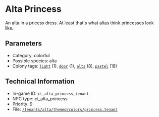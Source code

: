 # Alta Princess

An alta in a pricess dress. At least that's what altas think princesses look like.

## Parameters

- Category: colorful
- Possible species: alta
- Colony tags: [`light`](https://ceterai.github.io/MyEnternia/Wiki/Tags/Light) (1), [`door`](https://ceterai.github.io/MyEnternia/Wiki/Tags/Door) (1), [`alta`](https://ceterai.github.io/MyEnternia/Wiki/Tags/Alta) (8), [`pastel`](https://ceterai.github.io/MyEnternia/Wiki/Tags/Pastel) (18)

## Technical Information

- In-game ID: `ct_alta_princess_tenant`
- NPC type: ct_alta_princess
- Priority: 9
- File: [`/tenants/alta/themed/colors/princess.tenant`](https://github.com/Ceterai/Enternia/blob/main/tenants/alta/themed/colors/princess.tenant)
